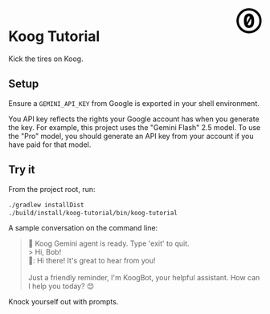 <a href="./LICENSE.md">
<img src="./images/cc0.svg" alt="Creative Commons Public Domain Dedication"
align="right" width="10%" height="auto"/>
</a>

# Koog Tutorial

Kick the tires on Koog.

## Setup

Ensure a `GEMINI_API_KEY` from Google is exported in your shell environment.

You API key reflects the rights your Google account has when you generate the
key. For example, this project uses the "Gemini Flash" 2.5 model. To use the
"Pro" model, you should generate an API key from your account if you have paid
for that model.

## Try it

From the project root, run:

```shell
./gradlew installDist
./build/install/koog-tutorial/bin/koog-tutorial
```

A sample conversation on the command line:

> 🤖 Koog Gemini agent is ready. Type 'exit' to quit.<br>
> \> Hi, Bob!<br>
> 🤖: Hi there! It's great to hear from you!<br>
> <br>
> Just a friendly reminder, I'm KoogBot, your helpful assistant. How can I help you today? 😊

Knock yourself out with prompts.
